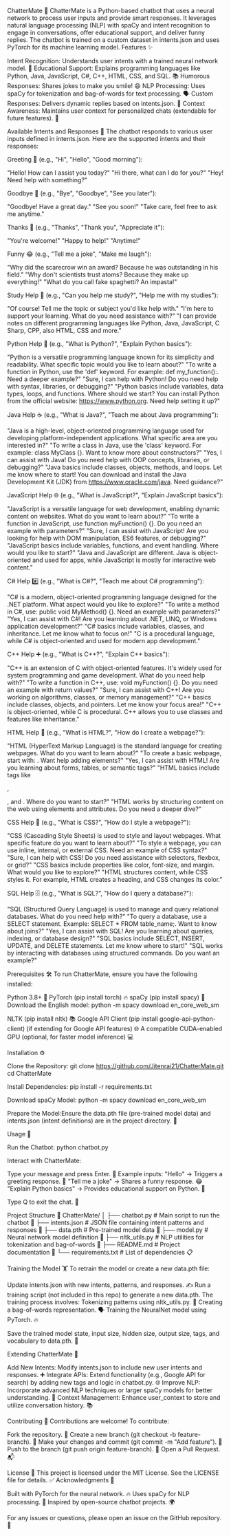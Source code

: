 ChatterMate 🤖
ChatterMate is a Python-based chatbot that uses a neural network to process user inputs and provide smart responses. It leverages natural language processing (NLP) with spaCy and intent recognition to engage in conversations, offer educational support, and deliver funny replies. The chatbot is trained on a custom dataset in intents.json and uses PyTorch for its machine learning model. 
Features ✨

Intent Recognition: Understands user intents with a trained neural network model. 🧠
Educational Support: Explains programming languages like Python, Java, JavaScript, C#, C++, HTML, CSS, and SQL. 📚
Humorous Responses: Shares jokes to make you smile! 😄
NLP Processing: Uses spaCy for tokenization and bag-of-words for text processing. 🗣️
Custom Responses: Delivers dynamic replies based on intents.json. 💬
Context Awareness: Maintains user context for personalized chats (extendable for future features). 🤝

Available Intents and Responses 🎉
The chatbot responds to various user inputs defined in intents.json. Here are the supported intents and their responses:

Greeting 👋 (e.g., "Hi", "Hello", "Good morning"):

"Hello! How can I assist you today?"
"Hi there, what can I do for you?"
"Hey! Need help with something?"


Goodbye 👋 (e.g., "Bye", "Goodbye", "See you later"):

"Goodbye! Have a great day."
"See you soon!"
"Take care, feel free to ask me anytime."


Thanks 🙏 (e.g., "Thanks", "Thank you", "Appreciate it"):

"You're welcome!"
"Happy to help!"
"Anytime!"


Funny 😂 (e.g., "Tell me a joke", "Make me laugh"):

"Why did the scarecrow win an award? Because he was outstanding in his field."
"Why don't scientists trust atoms? Because they make up everything!"
"What do you call fake spaghetti? An impasta!"


Study Help 📖 (e.g., "Can you help me study?", "Help me with my studies"):

"Of course! Tell me the topic or subject you'd like help with."
"I'm here to support your learning. What do you need assistance with?"
"I can provide notes on different programming languages like Python, Java, JavaScript, C Sharp, CPP, also HTML, CSS and more."


Python Help 🐍 (e.g., "What is Python?", "Explain Python basics"):

"Python is a versatile programming language known for its simplicity and readability. What specific topic would you like to learn about?"
"To write a function in Python, use the 'def' keyword. For example: def my_function():. Need a deeper example?"
"Sure, I can help with Python! Do you need help with syntax, libraries, or debugging?"
"Python basics include variables, data types, loops, and functions. Where should we start? You can install Python from the official website: https://www.python.org. Need help setting it up?"


Java Help ☕ (e.g., "What is Java?", "Teach me about Java programming"):

"Java is a high-level, object-oriented programming language used for developing platform-independent applications. What specific area are you interested in?"
"To write a class in Java, use the 'class' keyword. For example: class MyClass {}. Want to know more about constructors?"
"Yes, I can assist with Java! Do you need help with OOP concepts, libraries, or debugging?"
"Java basics include classes, objects, methods, and loops. Let me know where to start! You can download and install the Java Development Kit (JDK) from https://www.oracle.com/java. Need guidance?"


JavaScript Help 🌐 (e.g., "What is JavaScript?", "Explain JavaScript basics"):

"JavaScript is a versatile language for web development, enabling dynamic content on websites. What do you want to learn about?"
"To write a function in JavaScript, use function myFunction() {}. Do you need an example with parameters?"
"Sure, I can assist with JavaScript! Are you looking for help with DOM manipulation, ES6 features, or debugging?"
"JavaScript basics include variables, functions, and event handling. Where would you like to start?"
"Java and JavaScript are different. Java is object-oriented and used for apps, while JavaScript is mostly for interactive web content."


C# Help #️⃣ (e.g., "What is C#?", "Teach me about C# programming"):

"C# is a modern, object-oriented programming language designed for the .NET platform. What aspect would you like to explore?"
"To write a method in C#, use: public void MyMethod() {}. Need an example with parameters?"
"Yes, I can assist with C#! Are you learning about .NET, LINQ, or Windows application development?"
"C# basics include variables, classes, and inheritance. Let me know what to focus on!"
"C is a procedural language, while C# is object-oriented and used for modern app development."


C++ Help ➕ (e.g., "What is C++?", "Explain C++ basics"):

"C++ is an extension of C with object-oriented features. It's widely used for system programming and game development. What do you need help with?"
"To write a function in C++, use: void myFunction() {}. Do you need an example with return values?"
"Sure, I can assist with C++! Are you working on algorithms, classes, or memory management?"
"C++ basics include classes, objects, and pointers. Let me know your focus area!"
"C++ is object-oriented, while C is procedural. C++ allows you to use classes and features like inheritance."


HTML Help 📄 (e.g., "What is HTML?", "How do I create a webpage?"):

"HTML (HyperText Markup Language) is the standard language for creating webpages. What do you want to learn about?"
"To create a basic webpage, start with: <html><head></head><body></body></html>. Want help adding elements?"
"Yes, I can assist with HTML! Are you learning about forms, tables, or semantic tags?"
"HTML basics include tags like <div>, <p>, and <a>. Where do you want to start?"
"HTML works by structuring content on the web using elements and attributes. Do you need a deeper dive?"


CSS Help 🎨 (e.g., "What is CSS?", "How do I style a webpage?"):

"CSS (Cascading Style Sheets) is used to style and layout webpages. What specific feature do you want to learn about?"
"To style a webpage, you can use inline, internal, or external CSS. Need an example of CSS syntax?"
"Sure, I can help with CSS! Do you need assistance with selectors, flexbox, or grid?"
"CSS basics include properties like color, font-size, and margin. What would you like to explore?"
"HTML structures content, while CSS styles it. For example, HTML creates a heading, and CSS changes its color."


SQL Help 🗄️ (e.g., "What is SQL?", "How do I query a database?"):

"SQL (Structured Query Language) is used to manage and query relational databases. What do you need help with?"
"To query a database, use a SELECT statement. Example: SELECT * FROM table_name;. Want to know about joins?"
"Yes, I can assist with SQL! Are you learning about queries, indexing, or database design?"
"SQL basics include SELECT, INSERT, UPDATE, and DELETE statements. Let me know where to start!"
"SQL works by interacting with databases using structured commands. Do you want an example?"



Prerequisites 🛠️
To run ChatterMate, ensure you have the following installed:

Python 3.8+ 🐍
PyTorch (pip install torch) 🔥
spaCy (pip install spacy) 📝
Download the English model: python -m spacy download en_core_web_sm


NLTK (pip install nltk) 📚
Google API Client (pip install google-api-python-client) (if extending for Google API features) 🌐
A compatible CUDA-enabled GPU (optional, for faster model inference) 💻

Installation ⚙️

Clone the Repository:
git clone https://github.com/Jitenrai21/ChatterMate.git
cd ChatterMate


Install Dependencies:
pip install -r requirements.txt


Download spaCy Model:
python -m spacy download en_core_web_sm


Prepare the Model:Ensure the data.pth file (pre-trained model data) and intents.json (intent definitions) are in the project directory. 📂


Usage 🚀

Run the Chatbot:
python chatbot.py


Interact with ChatterMate:

Type your message and press Enter. 💬
Example inputs:
"Hello" → Triggers a greeting response. 👋
"Tell me a joke" → Shares a funny response. 😂
"Explain Python basics" → Provides educational support on Python. 🐍


Type Q to exit the chat. 🚪



Project Structure 📁
ChatterMate/
│
├── chatbot.py           # Main script to run the chatbot 🤖
├── intents.json         # JSON file containing intent patterns and responses 📜
├── data.pth             # Pre-trained model data 💾
├── model.py             # Neural network model definition 🧠
├── nltk_utils.py        # NLP utilities for tokenization and bag-of-words 📝
├── README.md            # Project documentation 📖
└── requirements.txt     # List of dependencies 📋

Training the Model 🏋️
To retrain the model or create a new data.pth file:

Update intents.json with new intents, patterns, and responses. ✍️
Run a training script (not included in this repo) to generate a new data.pth. The training process involves:
Tokenizing patterns using nltk_utils.py. 📝
Creating a bag-of-words representation. 🗣️
Training the NeuralNet model using PyTorch. 🔥


Save the trained model state, input size, hidden size, output size, tags, and vocabulary to data.pth. 💾

Extending ChatterMate 🌟

Add New Intents: Modify intents.json to include new user intents and responses. ➕
Integrate APIs: Extend functionality (e.g., Google API for search) by adding new tags and logic in chatbot.py. 🌐
Improve NLP: Incorporate advanced NLP techniques or larger spaCy models for better understanding. 🧠
Context Management: Enhance user_context to store and utilize conversation history. 📚

Contributing 🤝
Contributions are welcome! To contribute:

Fork the repository. 🍴
Create a new branch (git checkout -b feature-branch). 🌿
Make your changes and commit (git commit -m "Add feature"). 💾
Push to the branch (git push origin feature-branch). 🚀
Open a Pull Request. 📬

License 📜
This project is licensed under the MIT License. See the LICENSE file for details. ✅
Acknowledgments 🙌

Built with PyTorch for the neural network. 🔥
Uses spaCy for NLP processing. 📝
Inspired by open-source chatbot projects. 🌍


For any issues or questions, please open an issue on the GitHub repository. 🐛
